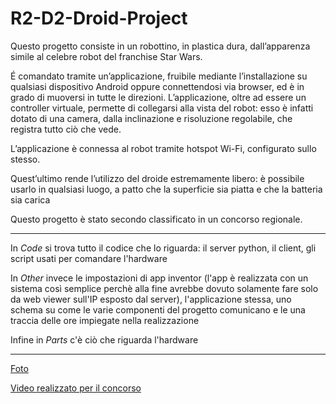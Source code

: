 # R2-D2-Droid-Project
Questo progetto consiste in un robottino, in plastica dura, dall’apparenza simile al celebre robot del franchise Star Wars.

É comandato tramite un’applicazione, fruibile mediante l’installazione su qualsiasi dispositivo Android oppure connettendosi via browser, ed è in grado di muoversi in tutte le direzioni.
L’applicazione, oltre ad essere un controller virtuale, permette di collegarsi alla vista del robot: esso è infatti dotato di una camera, dalla inclinazione e risoluzione regolabile,
che registra tutto ciò che vede.

L’applicazione è connessa al robot tramite hotspot Wi-Fi, configurato sullo stesso.

Quest’ultimo rende l’utilizzo del droide estremamente libero: è possibile usarlo in qualsiasi luogo, a patto che la superficie sia piatta e che la batteria sia carica

Questo progetto è stato secondo classificato in un concorso regionale.
___

In *Code* si trova tutto il codice che lo riguarda: il server python, il client, gli script usati per comandare l'hardware

In *Other* invece le impostazioni di app inventor (l'app è realizzata con un sistema così semplice perchè alla fine avrebbe dovuto solamente fare solo da web viewer sull'IP esposto dal server), l'applicazione stessa, uno schema su come le varie componenti del progetto comunicano e le una traccia delle ore impiegate nella realizzazione

Infine in *Parts* c'è ciò che riguarda l'hardware
___

[Foto](https://photos.app.goo.gl/JzGCG9cJkmNCGGC89)

[Video realizzato per il concorso](https://www.youtube.com/watch?v=Tt9Y_OJWLqI)
